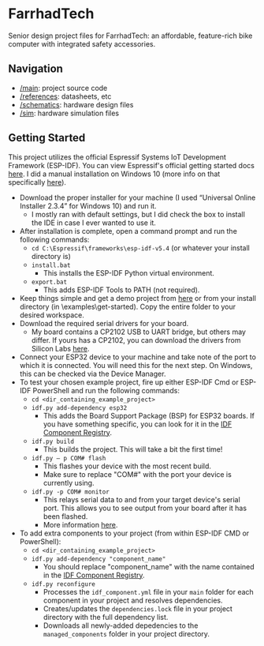 # FarrhadTech

Senior design project files for FarrhadTech: an affordable, feature-rich bike computer with integrated safety accessories.

## Navigation

* [/main](/main): project source code
* [/references](/references/): datasheets, etc
* [/schematics](/schematics/): hardware design files
* [/sim](/sim): hardware simulation files

## Getting Started

This project utilizes the official Espressif Systems IoT Development Framework (ESP-IDF). You can view Espressif's official getting started docs [here](https://docs.espressif.com/projects/esp-idf/en/stable/esp32/get-started/index.html). I did a manual installation on Windows 10 (more info on that specifically [here](https://docs.espressif.com/projects/esp-idf/en/stable/esp32/get-started/windows-setup.html)).

* Download the proper installer for your machine (I used “Universal Online Installer 2.3.4” for Windows 10) and run it.
  * I mostly ran with default settings, but I did check the box to install the IDE in case I ever wanted to use it.
* After installation is complete, open a command prompt and run the following commands:
  * `cd C:\Espressif\frameworks\esp-idf-v5.4` (or whatever your install directory is)
  * `install.bat`
    * This installs the ESP-IDF Python virtual environment.
  * `export.bat`
    * This adds ESP-IDF Tools to PATH (not required).
* Keep things simple and get a demo project from [here](https://github.com/espressif/esp-idf/tree/v5.2.5/examples/get-started) or from your install directory (in \examples\get-started). Copy the entire folder to your desired workspace.
* Download the required serial drivers for your board.
  * My board contains a CP2102 USB to UART bridge, but others may differ. If yours has a CP2102, you can download the drivers from Silicon Labs [here](https://www.silabs.com/developer-tools/usb-to-uart-bridge-vcp-drivers?tab=downloads).
* Connect your ESP32 device to your machine and take note of the port to which it is connected. You will need this for the next step. On Windows, this can be checked via the Device Manager.
* To test your chosen example project, fire up either ESP-IDF Cmd or ESP-IDF PowerShell and run the following commands:
  * `cd <dir_containing_example_project>`
  * `idf.py add-dependency esp32`
    * This adds the Board Support Package (BSP) for ESP32 boards. If you have something specific, you can look for it in the [IDF Component Registry](https://components.espressif.com/).
  * `idf.py build`
    * This builds the project. This will take a bit the first time!
  * `idf.py – p COM# flash`
    * This flashes your device with the most recent build.
    * Make sure to replace "COM#" with the port your device is currently using.
  * `idf.py -p COM# monitor`
    * This relays serial data to and from your target device's serial port. This allows you to see output from your board after it has been flashed.
    * More information [here](https://docs.espressif.com/projects/esp-idf/en/stable/esp32/api-guides/tools/idf-monitor.html).
* To add extra components to your project (from within ESP-IDF CMD or PowerShell):
  * `cd <dir_containing_example_project>`
  * `idf.py add-dependency "component_name"`
    * You should replace "component_name" with the name contained in the [IDF Component Registry](https://components.espressif.com/).
  * `idf.py reconfigure`
    * Processes the `idf_component.yml` file in your `main` folder for each component in your project and resolves dependencies.
    * Creates/updates the `dependencies.lock` file in your  project directory with the full dependency list.
    * Downloads all newly-added depedencies to the `managed_components` folder in your project directory.
